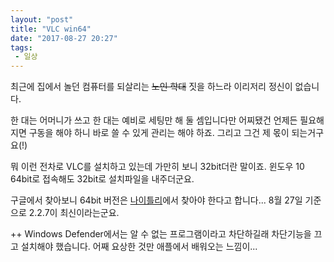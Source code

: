 ```yaml
---
layout: "post"
title: "VLC win64"
date: "2017-08-27 20:27"
tags:
 - 일상
---
```


최근에 집에서 놀던 컴퓨터를 되살리는 ~~노인 학대~~ 짓을 하느라 이리저리 정신이 없습니다.

한 대는 어머니가 쓰고 한 대는 예비로 세팅만 해 둘 셈입니다만 어찌됐건 언제든 필요해지면 구동을 해야 하니 바로 쓸 수 있게 관리는 해야 하죠. 그리고 그건 제 몫이 되는거구요(!)

뭐 이런 전차로 VLC를 설치하고 있는데 가만히 보니 32bit더란 말이죠. 윈도우 10 64bit로 접속해도 32bit로 설치파일을 내주더군요.

구글에서 찾아보니 64bit 버전은 [나이틀리](https://nightlies.videolan.org/build/)에서 찾아야 한다고 합니다... 8월 27일 기준으로 2.2.7이 최신이라는군요.

++ Windows Defender에서는 알 수 없는 프로그램이라고 차단하길래 차단기능을 끄고 설치해야 했습니다. 어째 요상한 것만 애플에서 배워오는 느낌이...
